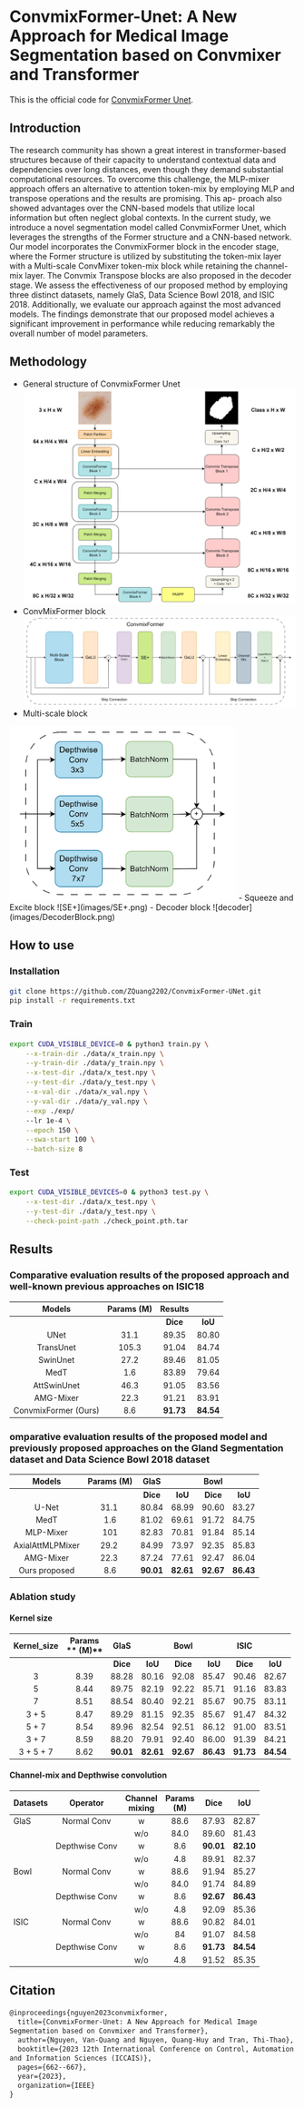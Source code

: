 # ConvmixFormer-Unet: A New Approach for Medical Image Segmentation based on Convmixer and Transformer
This is the official code for [ConvmixFormer Unet](https://ieeexplore.ieee.org/document/10382399). 
## Introduction
The research community has shown a great interest in transformer-based structures because of their capacity to understand contextual data and dependencies over long distances, even though they demand substantial computational resources. To overcome this challenge, the MLP-mixer approach offers an alternative to attention token-mix by employing MLP and transpose operations and the results are promising. This ap- proach also showed advantages over the CNN-based models that utilize local information but often neglect global contexts. In the current study, we introduce a novel segmentation model called ConvmixFormer Unet, which leverages the strengths of the Former structure and a CNN-based network. Our model incorporates the ConvmixFormer block in the encoder stage, where the Former structure is utilized by substituting the token-mix layer with a Multi-scale ConvMixer token-mix block while retaining the channel-mix layer. The Convmix Transpose blocks are also proposed in the decoder stage. We assess the effectiveness of our proposed method by employing three distinct datasets, namely GlaS, Data Science Bowl 2018, and ISIC 2018. Additionally, we evaluate our approach against the most advanced models. The findings demonstrate that our proposed model achieves a significant improvement in performance while reducing remarkably the overall number of model parameters.

## Methodology
- General structure of ConvmixFormer Unet
![General structure of ConvmixFormer Unet](images/Model_architecture.png)
- ConvMixFormer block
![ConvmixFormer](images/ConvMixFormer.png)
- Multi-scale block
<img src="images/MultiScaleBlock.png" alt="Image Description" width="400"/>
- Squeeze and Excite block 
![SE+](images/SE+.png)
- Decoder block
![decoder](images/DecoderBlock.png)

## How to use
### Installation
```bash
git clone https://github.com/ZQuang2202/ConvmixFormer-UNet.git
pip install -r requirements.txt
```

### Train
```bash
export CUDA_VISIBLE_DEVICE=0 & python3 train.py \
    --x-train-dir ./data/x_train.npy \
    --y-train-dir ./data/y_train.npy \
    --x-test-dir ./data/x_test.npy \
    --y-test-dir ./data/y_test.npy \
    --x-val-dir ./data/x_val.npy \
    --y-val-dir ./data/y_val.npy \
    --exp ./exp/
    --lr 1e-4 \
    --epoch 150 \
    --swa-start 100 \
    --batch-size 8
```

### Test
```bash
export CUDA_VISIBLE_DEVICES=0 & python3 test.py \
    --x-test-dir ./data/x_test.npy \
    --y-test-dir ./data/y_test.npy \
    --check-point-path ./check_point.pth.tar
```

## Results

### Comparative evaluation results of the proposed approach and well-known previous approaches on ISIC18
| **Models**                                  | **Params** (**M**)  | **Results**|           |
| :-----------------------------------------: | :----------------:  | :---------:| :--------:|
|                                             |                     | **Dice**   | **IoU**   |
| UNet                                        | 31.1                | 89.35      | 80.80     |
| TransUnet                                   | 105.3               | 91.04      | 84.74     |
| SwinUnet                                    | 27.2                | 89.46      | 81.05     |
| MedT                                        | 1.6                 | 83.89      | 79.64     |
| AttSwinUnet                                 | 46.3                | 91.05      | 83.56     |
| AMG-Mixer                                   | 22.3                | 91.21      | 83.91     |
| ConvmixFormer (Ours)                        | 8.6                 | **91.73**  | **84.54** |

###  omparative evaluation results of the proposed model and previously proposed approaches on the Gland Segmentation dataset and Data Science Bowl 2018 dataset
| **Models**       | **Params** **(M)**        | **GlaS**   |            | **Bowl**   |            |
| :--------------: | :-----------------------: | :--------: | :--------: | :--------: | :--------: |
|                  |                           | **Dice**   | **IoU**    | **Dice**   | **IoU**    |
| U-Net            | 31\.1                     | 80\.84     | 68\.99     | 90\.60     | 83\.27     |
| MedT             | 1\.6                      | 81\.02     | 69\.61     | 91\.72     | 84\.75     |
| MLP-Mixer        | 101                       | 82\.83     | 70\.81     | 91\.84     | 85\.14     |
| AxialAttMLPMixer | 29\.2                     | 84\.99     | 73\.97     | 92\.35     | 85\.83     |
| AMG-Mixer        | 22\.3                     | 87\.24     | 77\.61     | 92\.47     | 86\.04     |
| Ours proposed    | 8\.6                      | **90\.01** | **82\.61** | **92\.67** | **86\.43** |

### Ablation study
#### Kernel size
| **Kernel\_size** | **Params** <br> ** (M)** | **GlaS**   |            | **Bowl**   |            | **ISIC**   |            |
| :--------------: | :----------------------: | :--------: | :--------: | :--------: | :--------: | :--------: | :--------: |
|                  |                          | **Dice**   | **IoU**    | **Dice**   | **IoU**    | **Dice**   | **IoU**    |
| 3                | 8\.39                    | 88\.28     | 80\.16     | 92\.08     | 85\.47     | 90\.46     | 82\.67     |
| 5                | 8\.44                    | 89\.75     | 82\.19     | 92\.22     | 85\.71     | 91\.16     | 83\.83     |
| 7                | 8\.51                    | 88\.54     | 80\.40     | 92\.21     | 85\.67     | 90\.75     | 83\.11     |
| 3 + 5            | 8\.47                    | 89\.29     | 81\.15     | 92\.35     | 85\.67     | 91\.47     | 84\.32     |
| 5 + 7            | 8\.54                    | 89\.96     | 82\.54     | 92\.51     | 86\.12     | 91\.00     | 83\.51     |
| 3 + 7            | 8\.59                    | 88\.20     | 79\.91     | 92\.40     | 86\.00     | 91\.39     | 84\.21     |
| 3 + 5 + 7        | 8\.62                    | **90\.01** | **82\.61** | **92\.67** | **86\.43** | **91\.73** | **84\.54** |

#### Channel-mix and Depthwise convolution
| **Datasets** | **Operator**   | **Channel** <br>  **mixing** | **Params**  <br>   (**M**) | **Dice**   | **IoU**    |
| :----------- | :------------: | :--------------------------: | :------------------------: | :--------: | :--------: |
| GlaS         | Normal Conv    | w                            | 88\.6                      | 87\.93     | 82\.87     |
|              |                | w/o                          | 84\.0                      | 89\.60     | 81\.43     |
|              | Depthwise Conv | w                            | 8\.6                       | **90\.01** | **82\.10** |
|              |                | w/o                          | 4\.8                       | 89\.91     | 82\.37     |
| Bowl         | Normal Conv    | w                            | 88\.6                      | 91\.94     | 85\.27     |
|              |                | w/o                          | 84\.0                      | 91\.74     | 84\.89     |
|              | Depthwise Conv | w                            | 8\.6                       | **92\.67** | **86\.43** |
|              |                | w/o                          | 4\.8                       | 92\.09     | 85\.36     |
| ISIC         | Normal Conv    | w                            | 88\.6                      | 90\.82     | 84\.01     |
|              |                | w/o                          | 84                         | 91\.07     | 84\.58     |
|              | Depthwise Conv | w                            | 8\.6                       | **91\.73** | **84\.54** |
|              |                | w/o                          | 4\.8                       | 91\.52     | 85\.35     |

## Citation 
```
@inproceedings{nguyen2023convmixformer,
  title={ConvmixFormer-Unet: A New Approach for Medical Image Segmentation based on Convmixer and Transformer},
  author={Nguyen, Van-Quang and Nguyen, Quang-Huy and Tran, Thi-Thao},
  booktitle={2023 12th International Conference on Control, Automation and Information Sciences (ICCAIS)},
  pages={662--667},
  year={2023},
  organization={IEEE}
}
```
